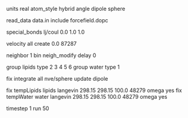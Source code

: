 units		real
atom_style	hybrid angle dipole sphere 

read_data 	data.in
include 	forcefield.dopc

special_bonds	lj/coul 0.0 1.0 1.0 

velocity	all create 0.0 87287 

neighbor	1 bin
neigh_modify	delay 0

group		lipids type 2 3 4 5 6
group		water type 1

fix		integrate all nve/sphere update dipole

fix 		tempLipids lipids langevin 298.15 298.15 100.0 48279 omega yes
fix 		tempWater water langevin 298.15 298.15 100.0 48279 omega yes

timestep	1
run		50


